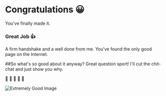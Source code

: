 # Congratulations :grinning:
You've finally made it. 


### Great Job :thumbsup:

A firm handshake and a well done from me. You've found the only good page on the Internet.


##So what's so good about it anyway?
Great question sport! I'll cut the chit-chat and just show you why.

:scotland: :scotland: :scotland: :scotland: :scotland:

![Extremely Good Image](https://picsum.photos/1000/1000)







